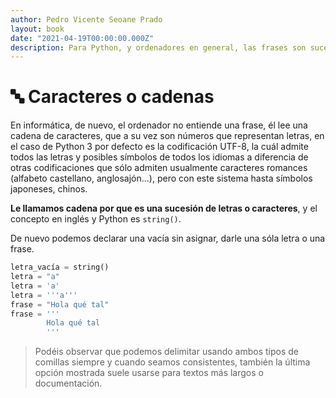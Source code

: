 ```yaml
---
author: Pedro Vicente Seoane Prado
layout: book
date: "2021-04-19T00:00:00.000Z"
description: Para Python, y ordenadores en general, las frases son sucesiones de caracteres, por eso los llamamamos cadenas.
---
```


# 🔤 Caracteres o cadenas

En informática, de nuevo, el ordenador no entiende una frase, él lee una cadena de caracteres, que a su vez son números que representan letras, en el caso de Python 3 por defecto es la codificación UTF-8, la cuál admite todos las letras y posibles símbolos de todos los idiomas a diferencia de otras codificaciones que sólo admiten usualmente caracteres romances (alfabeto castellano, anglosajón...), pero con este sistema hasta símbolos japoneses, chinos.

**Le llamamos cadena por que es una sucesión de letras o caracteres**, y el concepto en inglés y Python es `string()`.

De nuevo podemos declarar una vacía sin asignar, darle una sóla letra o una frase.

```python
letra_vacía = string()
letra = "a"
letra = 'a'
letra = '''a'''
frase = "Hola qué tal"
frase = '''
        Hola qué tal
        '''
```

> Podéis observar que podemos delimitar usando ambos tipos de comillas siempre y cuando seamos consistentes, también la última opción mostrada suele usarse para textos más largos o documentación.
